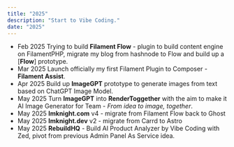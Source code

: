 ```yaml
---
title: "2025"
description: "Start to Vibe Coding."
date: "2025"
---
```


* Feb 2025 Trying to build **Filament Flow** - plugin to build content engine on FilamentPHP, migrate my blog from hashnode to Flow and build up a [**Flow**] prototype.
* Mar 2025 Launch officially my first Filament Plugin to Composer - **Filament Assist**.
* Apr 2025 Build up **ImageGPT** prototype to generate images from text based on ChatGPT Image Model.
* May 2025 Turn **ImageGPT** into **RenderToggether** with the aim to make it AI Image Generator for Team - *From idea to image, together*.
* May 2025 **Imknight.com** v4 - migrate from Filament Flow back to Ghost
* May 2025 **Imknight.dev** v2 - migrate from Carrd to Astro
* May 2025 **RebuildHQ** - Build AI Product Analyzer by Vibe Coding with Zed, pivot from previous Admin Panel As Service idea.
